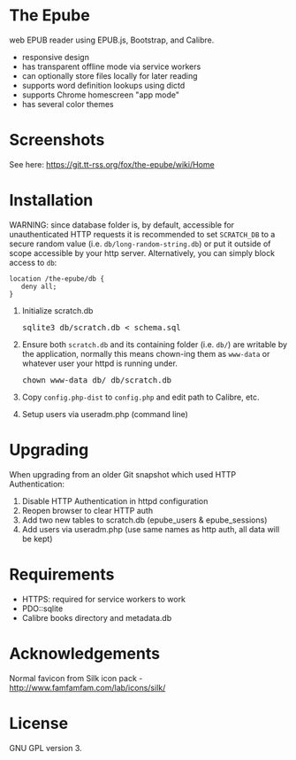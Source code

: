 The Epube
=========

web EPUB reader using EPUB.js, Bootstrap, and Calibre.

* responsive design
* has transparent offline mode via service workers
* can optionally store files locally for later reading
* supports word definition lookups using dictd
* supports Chrome homescreen "app mode"
* has several color themes

Screenshots
===========

See here: https://git.tt-rss.org/fox/the-epube/wiki/Home

Installation
============

WARNING: since database folder is, by default, accessible for unauthenticated HTTP requests
it is recommended to set ``SCRATCH_DB`` to a secure random value (i.e. ``db/long-random-string.db``) 
or put it outside of scope accessible by your http server. Alternatively, you can simply block access
to ``db``:

```
location /the-epube/db {
   deny all;
}
```

1. Initialize scratch.db 

    <pre>sqlite3 db/scratch.db &lt; schema.sql</pre>
    
2. Ensure both <code>scratch.db</code> and its containing folder (i.e. <code>db/</code>) are writable by the 
application, normally this means chown-ing them as <code>www-data</code> or whatever user your httpd is running under.

    <pre>chown www-data db/ db/scratch.db</pre>

3. Copy <code>config.php-dist</code> to <code>config.php</code> and edit path to Calibre, etc.

4. Setup users via useradm.php (command line)

Upgrading
=========

When upgrading from an older Git snapshot which used HTTP Authentication:

1. Disable HTTP Authentication in httpd configuration
2. Reopen browser to clear HTTP auth 
3. Add two new tables to scratch.db (epube_users & epube_sessions)
4. Add users via useradm.php (use same names as http auth, all data will be kept)

Requirements
============

* HTTPS: required for service workers to work
* PDO::sqlite
* Calibre books directory and metadata.db

Acknowledgements
================

Normal favicon from Silk icon pack - http://www.famfamfam.com/lab/icons/silk/

License
=======

GNU GPL version 3.
